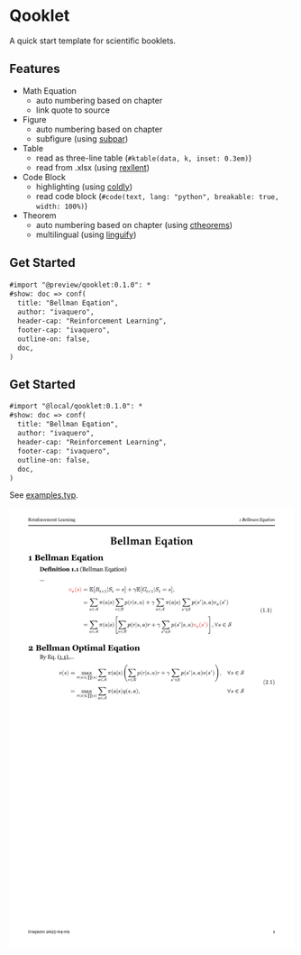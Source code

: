 # Qooklet

A quick start template for scientific booklets.

## Features

- Math Equation
  - auto numbering based on chapter
  - link quote to source
- Figure
  - auto numbering based on chapter
  - subfigure (using [subpar](https://github.com/tingerrr/subpar))
- Table
  - read as three-line table (`#ktable(data, k, inset: 0.3em)`)
  - read from .xlsx (using [rexllent](https://github.com/hongjr03/typst-rexllent))
- Code Block
  - highlighting (using [coldly](https://github.com/Dherse/codly))
  - read code block (`#code(text, lang: "python", breakable: true, width: 100%)`)
- Theorem
  - auto numbering based on chapter (using [ctheorems](https://github.com/sahasatvik/typst-theorems))
  - multilingual (using [linguify](https://github.com/typst-community/linguify))

## Get Started

```typst
#import "@preview/qooklet:0.1.0": *
#show: doc => conf(
  title: "Bellman Eqation",
  author: "ivaquero",
  header-cap: "Reinforcement Learning",
  footer-cap: "ivaquero",
  outline-on: false,
  doc,
)
```

## Get Started

```typst
#import "@local/qooklet:0.1.0": *
#show: doc => conf(
  title: "Bellman Eqation",
  author: "ivaquero",
  header-cap: "Reinforcement Learning",
  footer-cap: "ivaquero",
  outline-on: false,
  doc,
)
```

See [examples.typ](./examples/example.typ).

![example](examples/example.png)
